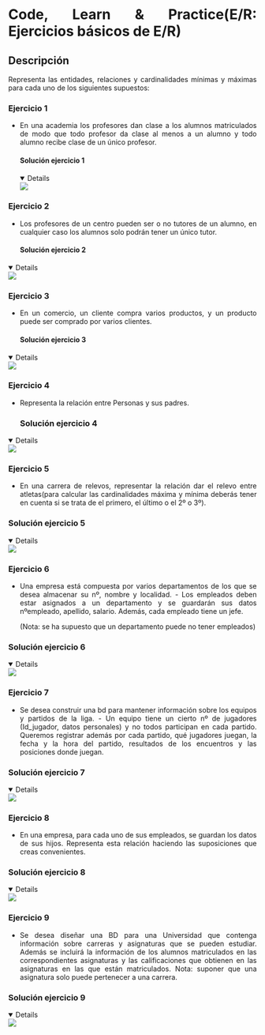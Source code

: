 <div align="justify">

# Code, Learn & Practice(E/R: Ejercicios básicos de E/R)

## Descripción

Representa las entidades, relaciones y cardinalidades mínimas y máximas para cada uno de los siguientes supuestos:

### Ejercicio 1

- En una academia los profesores dan clase a los alumnos matriculados de modo que todo profesor da clase al menos a un alumno y todo alumno recibe clase de un único profesor.

  #### Solución ejercicio 1

  <details open>
  <img src="imágenes/ejercicio1.drawio.png">
  </details>

### Ejercicio 2

- Los profesores de un centro pueden ser o no tutores de un alumno, en cualquier caso los alumnos solo podrán tener un único tutor.

  #### Solución ejercicio 2

<details open>
  <img src="imágenes/ejercicio2.drawio.png">
  
  </details>

### Ejercicio 3

- En un comercio, un cliente compra varios productos, y un producto puede ser comprado por varios clientes.
  
  #### Solución ejercicio 3

<details open>
  <img src="imágenes/ejercicio3.drawio.png">
  
  </details>

### Ejercicio 4

- Representa la relación entre Personas y sus padres.

  ### Solución ejercicio 4

<details open>
  <img src="imágenes/ejercicio4.drawio.png">
  </details>

### Ejercicio 5

- En una carrera de relevos, representar la relación dar el relevo entre atletas(para calcular las cardinalidades máxima y mínima deberás tener en cuenta si se trata de el primero, el último o el 2º o 3º).

### Solución ejercicio 5

<details open>
 <img src="imágenes/ejercicio5.drawio.png">
 </details>
  
### Ejercicio 6

- Una empresa está compuesta por varios departamentos de los que se desea almacenar su nº, nombre y localidad. - Los empleados deben estar asignados a un departamento y se guardarán sus datos nºempleado, apellido, salario. Además, cada empleado tiene un jefe.

  (Nota: se ha supuesto que un departamento puede no tener empleados)

### Solución ejercicio 6

<details open>
 <img src="imágenes/ejercicio6.drawio.png">
 </details>

### Ejercicio 7

- Se desea construir una bd para mantener información sobre los equipos y partidos de la liga. - Un equipo tiene un cierto nº de jugadores (Id_jugador, datos personales) y no todos participan en cada partido. Queremos registrar además por cada partido, qué jugadores juegan, la fecha y la hora del partido, resultados de los encuentros y las posiciones donde juegan.

### Solución ejercicio 7

<details open>
<img src="imágenes/ejercicio7.drawio.png">
</details>
  
### Ejercicio 8

- En una empresa, para cada uno de sus empleados, se guardan los datos de sus hijos. Representa esta relación haciendo las suposiciones que creas convenientes.

### Solución ejercicio 8

<details open>
<img src="imágenes/ejercicio8.drawio.png">
</details>

### Ejercicio 9

- Se desea diseñar una BD para una Universidad que contenga información sobre carreras y asignaturas que se pueden estudiar. Además se incluirá la información de los alumnos matriculados en las correspondientes asignaturas y las calificaciones que obtienen en las asignaturas en las que están matriculados. Nota: suponer que una asignatura solo puede pertenecer a una carrera.

### Solución ejercicio 9

<details open>
<img src="imágenes/ejercicio9.drawio.png">
</details>
  
 </div>
